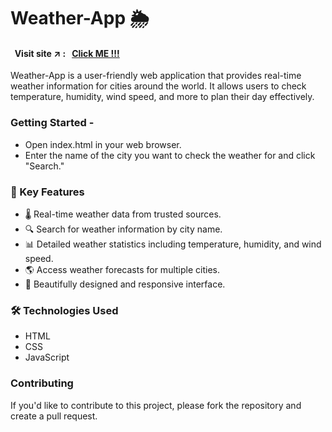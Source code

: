 # Weather-App 🌦️

#### &nbsp; Visit site :arrow_upper_right: : &nbsp; [Click ME !!!](https://Kallangouda.github.io/Weather-App/)

Weather-App is a user-friendly web application that provides real-time weather information for cities around the world. It allows users to check temperature, humidity, wind speed, and more to plan their day effectively.

### Getting Started - 

- Open index.html in your web browser.
- Enter the name of the city you want to check the weather for and click "Search."

### 🌟 Key Features

- 🌡️ Real-time weather data from trusted sources.
- 🔍 Search for weather information by city name.
- 📊 Detailed weather statistics including temperature, humidity, and wind speed.
- 🌎 Access weather forecasts for multiple cities.
- 🎨 Beautifully designed and responsive interface.

### 🛠️ Technologies Used

- HTML
- CSS
- JavaScript

### Contributing
If you'd like to contribute to this project, please fork the repository and create a pull request.
